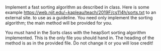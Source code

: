 Implement a fast sorting algorithm as described in class. Here
is some example https://web.njit.edu/~kapleau/teach/2019F/cs114h/sorts.txt to an external site. to use as a guideline.
You need only implement the sorting algorithm; the main
method will be provided for you.

You must hand in the Sorts class with the
heapSort sorting algorithm implemented. This is the only
file you should hand in. The heading of the method is as in the
provided file. Do not change it or you will lose credit!

